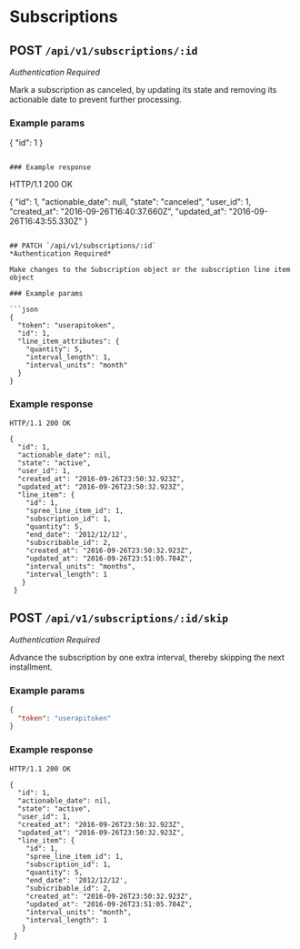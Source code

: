 # Subscriptions

## POST `/api/v1/subscriptions/:id`
*Authentication Required*

Mark a subscription as canceled, by updating its state and removing its
actionable date to prevent further processing.

### Example params

{
  "id": 1
}
```

### Example response

```
HTTP/1.1 200 OK

{
  "id": 1,
  "actionable_date": null,
  "state": "canceled",
  "user_id": 1,
  "created_at": "2016-09-26T16:40:37.660Z",
  "updated_at": "2016-09-26T16:43:55.330Z"
}
```

## PATCH `/api/v1/subscriptions/:id`
*Authentication Required*

Make changes to the Subscription object or the subscription line item object

### Example params

```json
{
  "token": "userapitoken",
  "id": 1,
  "line_item_attributes": {
    "quantity": 5,
    "interval_length": 1,
    "interval_units": "month"
  }
}
```

### Example response
```
HTTP/1.1 200 OK

{
  "id": 1,
  "actionable_date": nil,
  "state": "active",
  "user_id": 1,
  "created_at": "2016-09-26T23:50:32.923Z",
  "updated_at": "2016-09-26T23:50:32.923Z",
  "line_item": {
    "id": 1,
    "spree_line_item_id": 1,
    "subscription_id": 1,
    "quantity": 5,
    "end_date": '2012/12/12',
    "subscribable_id": 2,
    "created_at": "2016-09-26T23:50:32.923Z",
    "updated_at": "2016-09-26T23:51:05.784Z",
    "interval_units": "months",
    "interval_length": 1
   }
 }

```

## POST `/api/v1/subscriptions/:id/skip`
*Authentication Required*

Advance the subscription by one extra interval, thereby skipping the next
installment.

### Example params

```json
{
  "token": "userapitoken"
}
```

### Example response
```
HTTP/1.1 200 OK

{
  "id": 1,
  "actionable_date": nil,
  "state": "active",
  "user_id": 1,
  "created_at": "2016-09-26T23:50:32.923Z",
  "updated_at": "2016-09-26T23:50:32.923Z",
  "line_item": {
    "id": 1,
    "spree_line_item_id": 1,
    "subscription_id": 1,
    "quantity": 5,
    "end_date": '2012/12/12',
    "subscribable_id": 2,
    "created_at": "2016-09-26T23:50:32.923Z",
    "updated_at": "2016-09-26T23:51:05.784Z",
    "interval_units": "month",
    "interval_length": 1
   }
 }

```
